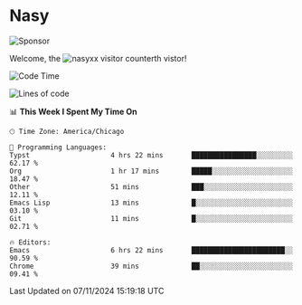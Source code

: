 # Nasy

<!--
<p align="center">
<img height="200" src="https://github-readme-stats.vercel.app/api?username=nasyxx&count_private=true&show_icons=true&theme=dracula&include_all_commits=true"/>
<img height="200" src="https://github-readme-stats.vercel.app/api/top-langs/?username=nasyxx&theme=dracula&hide=html,jupyter+notebook&count_private=true&show_icons=true"/>
</p>

  
----------------
-->

![Sponsor](https://img.shields.io/static/v1.svg?label=Sponsor&message=%E2%9D%A4&logo=GitHub&style=flat&color=pink)
 
Welcome, the ![nasyxx visitor counter](https://count.getloli.com/get/@nasyxx?theme=rule34)th vistor!
 
<!--START_SECTION:waka-->
![Code Time](http://img.shields.io/badge/Code%20Time-4%2C717%20hrs%2042%20mins-blue)

![Lines of code](https://img.shields.io/badge/From%20Hello%20World%20I%27ve%20Written-6.3%20million%20lines%20of%20code-blue)

📊 **This Week I Spent My Time On** 

```text
🕑︎ Time Zone: America/Chicago

💬 Programming Languages: 
Typst                    4 hrs 22 mins       ████████████████░░░░░░░░░   62.17 % 
Org                      1 hr 17 mins        █████░░░░░░░░░░░░░░░░░░░░   18.47 % 
Other                    51 mins             ███░░░░░░░░░░░░░░░░░░░░░░   12.11 % 
Emacs Lisp               13 mins             █░░░░░░░░░░░░░░░░░░░░░░░░   03.10 % 
Git                      11 mins             █░░░░░░░░░░░░░░░░░░░░░░░░   02.71 % 

🔥 Editors: 
Emacs                    6 hrs 22 mins       ███████████████████████░░   90.59 % 
Chrome                   39 mins             ██░░░░░░░░░░░░░░░░░░░░░░░   09.41 % 
```


 Last Updated on 07/11/2024 15:19:18 UTC
<!--END_SECTION:waka-->

<!-- ![visitors](https://visitor-badge.laobi.icu/badge?page_id=nasyxx.nasyxx) -->
